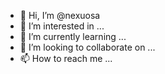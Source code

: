 - 👋 Hi, I’m @nexuosa
- 👀 I’m interested in ...
- 🌱 I’m currently learning ...
- 💞️ I’m looking to collaborate on ...
- 📫 How to reach me ...

<!---
nexuosa/nexuosa is a ✨ special ✨ repository because its `README.md` (this file) appears on your GitHub profile.
You can click the Preview link to take a look at your changes.
--->
